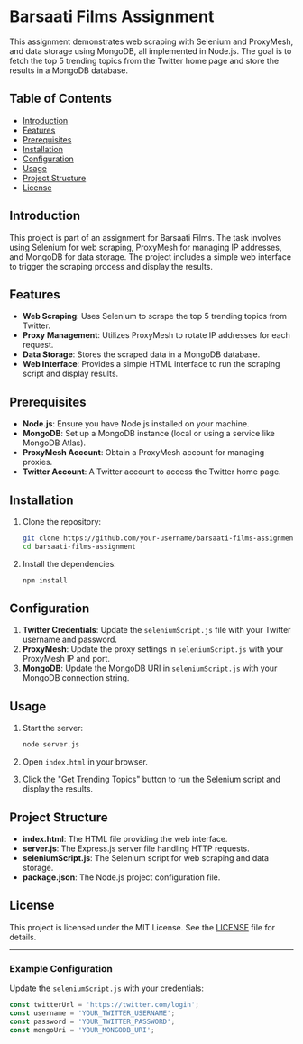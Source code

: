 # Barsaati Films Assignment

This assignment demonstrates web scraping with Selenium and ProxyMesh, and data storage using MongoDB, all implemented in Node.js. The goal is to fetch the top 5 trending topics from the Twitter home page and store the results in a MongoDB database.

## Table of Contents

- [Introduction](#introduction)
- [Features](#features)
- [Prerequisites](#prerequisites)
- [Installation](#installation)
- [Configuration](#configuration)
- [Usage](#usage)
- [Project Structure](#project-structure)
- [License](#license)

## Introduction

This project is part of an assignment for Barsaati Films. The task involves using Selenium for web scraping, ProxyMesh for managing IP addresses, and MongoDB for data storage. The project includes a simple web interface to trigger the scraping process and display the results.

## Features

- **Web Scraping**: Uses Selenium to scrape the top 5 trending topics from Twitter.
- **Proxy Management**: Utilizes ProxyMesh to rotate IP addresses for each request.
- **Data Storage**: Stores the scraped data in a MongoDB database.
- **Web Interface**: Provides a simple HTML interface to run the scraping script and display results.

## Prerequisites

- **Node.js**: Ensure you have Node.js installed on your machine.
- **MongoDB**: Set up a MongoDB instance (local or using a service like MongoDB Atlas).
- **ProxyMesh Account**: Obtain a ProxyMesh account for managing proxies.
- **Twitter Account**: A Twitter account to access the Twitter home page.

## Installation

1. Clone the repository:

    ```sh
    git clone https://github.com/your-username/barsaati-films-assignment.git
    cd barsaati-films-assignment
    ```

2. Install the dependencies:

    ```sh
    npm install
    ```

## Configuration

1. **Twitter Credentials**: Update the `seleniumScript.js` file with your Twitter username and password.
2. **ProxyMesh**: Update the proxy settings in `seleniumScript.js` with your ProxyMesh IP and port.
3. **MongoDB**: Update the MongoDB URI in `seleniumScript.js` with your MongoDB connection string.

## Usage

1. Start the server:

    ```sh
    node server.js
    ```

2. Open `index.html` in your browser.
3. Click the "Get Trending Topics" button to run the Selenium script and display the results.

## Project Structure

- **index.html**: The HTML file providing the web interface.
- **server.js**: The Express.js server file handling HTTP requests.
- **seleniumScript.js**: The Selenium script for web scraping and data storage.
- **package.json**: The Node.js project configuration file.

## License

This project is licensed under the MIT License. See the [LICENSE](LICENSE) file for details.

---

### Example Configuration

Update the `seleniumScript.js` with your credentials:

```javascript
const twitterUrl = 'https://twitter.com/login';
const username = 'YOUR_TWITTER_USERNAME';
const password = 'YOUR_TWITTER_PASSWORD';
const mongoUri = 'YOUR_MONGODB_URI';
